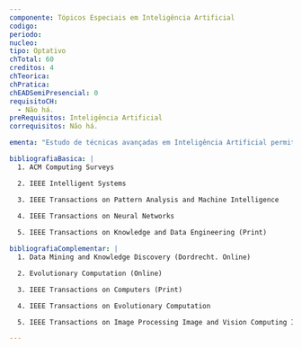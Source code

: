 ```yaml
--- 
componente: Tópicos Especiais em Inteligência Artificial
codigo:  
periodo: 
nucleo:
tipo: Optativo
chTotal: 60 
creditos: 4
chTeorica: 
chPratica: 
chEADSemiPresencial: 0
requisitoCH:
  - Não há.
preRequisitos: Inteligência Artificial
correquisitos: Não há.

ementa: "Estudo de técnicas avançadas em Inteligência Artificial permitindo ao aluno conhecer o estado da arte nesta área de pesquisa."

bibliografiaBasica: |
  1. ACM Computing Surveys

  2. IEEE Intelligent Systems

  3. IEEE Transactions on Pattern Analysis and Machine Intelligence
  
  4. IEEE Transactions on Neural Networks

  5. IEEE Transactions on Knowledge and Data Engineering (Print)

bibliografiaComplementar: |
  1. Data Mining and Knowledge Discovery (Dordrecht. Online)

  2. Evolutionary Computation (Online)

  3. IEEE Transactions on Computers (Print)

  4. IEEE Transactions on Evolutionary Computation

  5. IEEE Transactions on Image Processing Image and Vision Computing International Journal of Computer Vision

---
```

